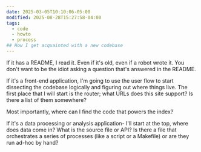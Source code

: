```yaml
---
date: 2025-03-05T10:10:06-05:00
modified: 2025-08-28T15:27:58-04:00
tags:
  - code
  - howto
  - process
## How I get acquainted with a new codebase
---
```


If it has a README, I read it. Even if it's old, even if a robot wrote it. You don't want to be the idiot asking a question that's answered in the README.

If it's a front-end application, I'm going to use the user flow to start dissecting the codebase logically and figuring out where things live. The first place that I will start is the router; what URLs does this site support? Is there a list of them somewhere?

Most importantly, where can I find the code that powers the index?

If it's a data processing or analysis application- I'll start at the top, where does data come in? What is the source file or API? Is there a file that orchestrates a series of processes (like a script or a Makefile) or are they run ad-hoc by hand?
